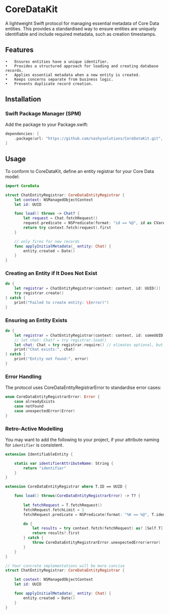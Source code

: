 # CoreDataKit

A lightweight Swift protocol for managing essential metadata of Core Data entities. This provides a standardised way to ensure entities are uniquely identifiable and include required metadata, such as creation timestamps.

## Features
	•	Ensures entities have a unique identifier.
	•	Provides a structured approach for loading and creating database records.
	•	Applies essential metadata when a new entity is created.
	•	Keeps concerns separate from business logic.
	•	Prevents duplicate record creation.

## Installation

### Swift Package Manager (SPM)

Add the package to your Package.swift:

```swift
dependencies: [
    .package(url: "https://github.com/nashysolutions/CoreDataKit.git", from: "1.0.0")
]
```

## Usage

To conform to CoreDataKit, define an entity registrar for your Core Data model:

```swift
import CoreData

struct ChatEntityRegistrar: CoreDataEntityRegistrar {
    let context: NSManagedObjectContext
    let id: UUID

    func load() throws -> Chat? {
        let request = Chat.fetchRequest()
        request.predicate = NSPredicate(format: "id == %@", id as CVarArg)
        return try context.fetch(request).first
    }

    // only fires for new records
    func applyInitialMetadata(_ entity: Chat) {
        entity.created = Date()
    }
}
```

### Creating an Entity if It Does Not Exist

```swift
do {
    let registrar = ChatEntityRegistrar(context: context, id: UUID())
    try registrar.create()
} catch {
    print("Failed to create entity: \(error)")
}
```

### Ensuring an Entity Exists

```swift
do {
    let registrar = ChatEntityRegistrar(context: context, id: someUUID)
    // let chat: Chat? = try registrar.load()
    let chat: Chat = try registrar.require() // elimates optional, but throws 'not found error' if not in db
    print("Chat exists:", chat)
} catch {
    print("Entity not found:", error)
}
```

### Error Handling

The protocol uses CoreDataEntityRegistrarError to standardise error cases:

```swift
enum CoreDataEntityRegistrarError: Error {
    case alreadyExists
    case notFound
    case unexpectedError(Error)
}
```

### Retro-Active Modelling

You may want to add the following to your project, if your attribute naming for `identifier` is consistent.

```swift
extension IdentifiableEntity {

    static var identifierAttributeName: String {
        return "identifier"
    }
}

extension CoreDataEntityRegistrar where T.ID == UUID {

    func load() throws(CoreDataEntityRegistrarError) -> T? {
        
        let fetchRequest = T.fetchRequest()
        fetchRequest.fetchLimit = 1
        fetchRequest.predicate = NSPredicate(format: "%K == %@", T.identifierAttributeName, id as CVarArg)

        do {
            let results = try context.fetch(fetchRequest) as? [Self.T]
            return results?.first
        } catch {
            throw CoreDataEntityRegistrarError.unexpectedError(error)
        }
    }
}

// Your concrete implementations will be more concise
struct ChatEntityRegistrar: CoreDataEntityRegistrar {

    let context: NSManagedObjectContext
    let id: UUID

    func applyInitialMetadata(_ entity: Chat) {
        entity.created = Date()
    }
}
```
